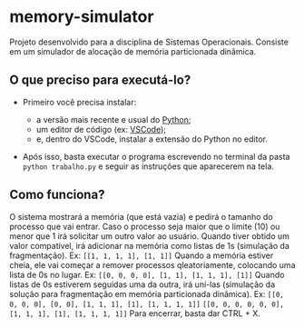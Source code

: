 # memory-simulator
Projeto desenvolvido para a disciplina de Sistemas Operacionais. 
Consiste em um simulador de alocação de memória particionada dinâmica.

## O que preciso para executá-lo?

  * Primeiro você precisa instalar:
    * a versão mais recente e usual do [Python](https://www.python.org/downloads/);
    * um editor de código (ex: [VSCode](https://code.visualstudio.com/));
    * e, dentro do VSCode, instalar a extensão do Python no editor.
  
  * Após isso, basta executar o programa escrevendo no terminal da pasta `python trabalho.py` e seguir as instruções que aparecerem na tela.

## Como funciona?

  O sistema mostrará a memória (que está vazia) e pedirá o tamanho do processo que vai entrar.
  Caso o processo seja maior que o limite (10) ou menor que 1 irá solicitar um outro valor ao usuário.
  Quando tiver obtido um valor compatível, irá adicionar na memória como listas de 1s (simulação da fragmentação). Ex:
    `[[1, 1, 1, 1], [1, 1]]`
  Quando a memória estiver cheia, ele vai começar a remover processos qleatoriamente, colocando uma lista de 0s no lugar. Ex:
    `[[0, 0, 0, 0], [1, 1], [1, 1, 1], [1]]`
  Quando listas de 0s estiverem seguidas uma da outra, irá uní-las (simulação da solução para fragmentação em memória particionada dinâmica). Ex:
    `[[0, 0, 0, 0], [0, 0], [1, 1, 1], [1], [1, 1, 1, 1]]`
    `[[0, 0, 0, 0, 0, 0], [1, 1, 1], [1], [1, 1, 1, 1]]`
  Para encerrar, basta dar CTRL + X.
